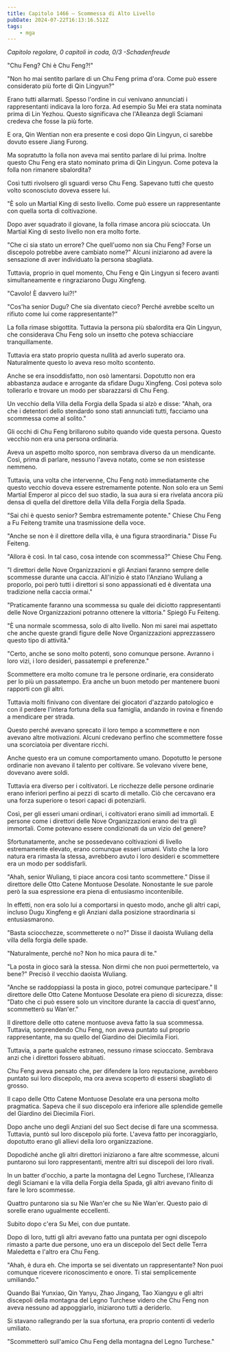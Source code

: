 ```yaml
---
title: Capitolo 1466 – Scommessa di Alto Livello
pubDate: 2024-07-22T16:13:16.512Z
tags:
    - mga
---
```



<em>Capitolo regolare,
0 capitoli in coda, 0/3
-Schadenfreude</em>


"Chu Feng? Chi è Chu Feng?!"


"Non ho mai sentito parlare di un Chu Feng prima d'ora. Come può essere considerato più forte di Qin Lingyun?"


Erano tutti allarmati. Spesso l'ordine in cui venivano annunciati i rappresentanti indicava la loro forza. Ad esempio Su Mei era stata nominata prima di Lin Yezhou. Questo significava che l'Alleanza degli Sciamani credeva che fosse la più forte.


E ora, Qin Wentian non era presente e così dopo Qin Lingyun, ci sarebbe dovuto essere Jiang Furong.


Ma sopratutto la folla non aveva mai sentito parlare di lui prima. Inoltre questo Chu Feng era stato nominato prima di Qin Lingyun. Come poteva la folla non rimanere sbalordita?


Così tutti rivolsero gli sguardi verso Chu Feng. Sapevano tutti che questo volto sconosciuto doveva essere lui.


"È solo un Martial King di sesto livello. Come può essere un rappresentante con quella sorta di coltivazione.


Dopo aver squadrato il giovane, la folla rimase ancora più scioccata. Un Martial King di sesto livello non era molto forte.


"Che ci sia stato un errore? Che quell'uomo non sia Chu Feng? Forse un discepolo potrebbe avere cambiato nome?" Alcuni iniziarono ad avere la sensazione di aver individuato la persona sbagliata.


Tuttavia, proprio in quel momento, Chu Feng e Qin Lingyun si fecero avanti simultaneamente e ringraziarono Dugu Xingfeng.


"Cavolo! È davvero lui?!"


"Cos'ha senior Dugu? Che sia diventato cieco? Perché avrebbe scelto un rifiuto come lui come rappresentante?"


La folla rimase sbigottita. Tuttavia la persona più sbalordita era Qin Lingyun, che considerava Chu Feng solo un insetto che poteva schiacciare tranquillamente.


Tuttavia era stato proprio questa nullità ad averlo superato ora. Naturalmente questo lo aveva reso molto scontento.


Anche se era insoddisfatto, non osò lamentarsi. Dopotutto non era abbastanza audace e arrogante da sfidare Dugu Xingfeng. Così poteva solo tollerarlo e trovare un modo per sbarazzarsi di Chu Feng.


Un vecchio della Villa della Forgia della Spada si alzò e disse: "Ahah, ora che i detentori dello stendardo sono stati annunciati tutti, facciamo una scommessa come al solito."


Gli occhi di Chu Feng brillarono subito quando vide questa persona. Questo vecchio non era una persona ordinaria.


Aveva un aspetto molto sporco, non sembrava diverso da un mendicante. Così, prima di parlare, nessuno l'aveva notato, come se non esistesse nemmeno.


Tuttavia, una volta che intervenne, Chu Feng notò immediatamente che questo vecchio doveva essere estremamente potente. Non solo era un Semi Martial Emperor al picco del suo stadio, la sua aura si era rivelata ancora più densa di quella del direttore della Villa della Forgia della Spada.


"Sai chi è questo senior? Sembra estremamente potente." Chiese Chu Feng a Fu Feiteng tramite una trasmissione della voce.


"Anche se non è il direttore della villa, è una figura straordinaria." Disse Fu Feiteng.


"Allora è così. In tal caso, cosa intende con scommessa?" Chiese Chu Feng.


"I direttori delle Nove Organizzazioni e gli Anziani faranno sempre delle scommesse durante una caccia. All'inizio è stato l'Anziano Wuliang a proporlo, poi però tutti i direttori si sono appassionati ed è diventata una tradizione nella caccia ormai."


"Praticamente faranno una scommessa su quale dei diciotto rappresentanti delle Nove Organizzazioni potranno ottenere la vittoria." Spiegò Fu Feiteng.


"È una normale scommessa, solo di alto livello. Non mi sarei mai aspettato che anche queste grandi figure delle Nove Organizzazioni apprezzassero questo tipo di attività."


"Certo, anche se sono molto potenti, sono comunque persone. Avranno i loro vizi, i loro desideri, passatempi e preferenze."


Scommettere era molto comune tra le persone ordinarie, era considerato per lo più un passatempo. Era anche un buon metodo per mantenere buoni rapporti con gli altri.


Tuttavia molti finivano con diventare dei giocatori d'azzardo patologico e con il perdere l'intera fortuna della sua famiglia, andando in rovina e finendo a mendicare per strada.


Questo perché avevano sprecato il loro tempo a scommettere e non avevano altre motivazioni. Alcuni credevano perfino che scommettere fosse una scorciatoia per diventare ricchi.


Anche questo era un comune comportamento umano. Dopotutto le persone ordinarie non avevano il talento per coltivare. Se volevano vivere bene, dovevano avere soldi.


Tuttavia era diverso per i coltivatori. Le ricchezze delle persone ordinarie erano inferiori perfino ai pezzi di scarto di metallo. Ciò che cercavano era una forza superiore o tesori capaci di potenziarli.


Così, per gli esseri umani ordinari, i coltivatori erano simili ad immortali. E persone come i direttori delle Nove Organizzazioni erano dei tra gli immortali. Come potevano essere condizionati da un vizio del genere?


Sfortunatamente, anche se possedevano coltivazioni di livello estremamente elevato, erano comunque esseri umani. Visto che la loro natura era rimasta la stessa, avrebbero avuto i loro desideri e scommettere era un modo per soddisfarli.


"Ahah, senior Wuliang, ti piace ancora così tanto scommettere." Disse il direttore delle Otto Catene Montuose Desolate. Nonostante le sue parole però la sua espressione era piena di entusiasmo incontenibile.


In effetti, non era solo lui a comportarsi in questo modo, anche gli altri capi, incluso Dugu Xingfeng e gli Anziani dalla posizione straordinaria si entusiasmarono.


"Basta sciocchezze, scommetterete o no?" Disse il daoista Wuliang della villa della forgia delle spade.


"Naturalmente, perché no? Non ho mica paura di te."


"La posta in gioco sarà la stessa. Non dirmi che non puoi permettertelo, va bene?" Precisò il vecchio daoista Wuliang.


"Anche se raddoppiassi la posta in gioco, potrei comunque partecipare." Il direttore delle Otto Catene Montuose Desolate era pieno di sicurezza, disse: "Dato che ci può essere solo un vincitore durante la caccia di quest'anno, scommetterò su Wan'er."


Il direttore delle otto catene montuose aveva fatto la sua scommessa. Tuttavia, sorprendendo Chu Feng, non aveva puntato sul proprio rappresentante, ma su quello del Giardino dei Diecimila Fiori.


Tuttavia, a parte qualche estraneo, nessuno rimase scioccato. Sembrava anzi che i direttori fossero abituati.


Chu Feng aveva pensato che, per difendere la loro reputazione, avrebbero puntato sui loro discepolo, ma ora aveva scoperto di essersi sbagliato di grosso.


Il capo delle Otto Catene Montuose Desolate era una persona molto pragmatica. Sapeva che il suo discepolo era inferiore alle splendide gemelle del Giardino dei Diecimila Fiori.


Dopo anche uno degli Anziani del suo Sect decise di fare una scommessa. Tuttavia, puntò sul loro discepolo più forte. L'aveva fatto per incoraggiarlo, dopotutto erano gli allievi della loro organizzazione.


Dopodiché anche gli altri direttori iniziarono a fare altre scommesse, alcuni puntarono sui loro rappresentanti, mentre altri sui discepoli dei loro rivali.


In un batter d'occhio, a parte la montagna del Legno Turchese, l'Alleanza degli Sciamani e la villa della Forgia della Spada, gli altri avevano finito di fare le loro scommesse.


Quattro puntarono sia su Nie Wan'er che su Nie Wan'er. Questo paio di sorelle erano ugualmente eccellenti.


Subito dopo c'era Su Mei, con due puntate.


Dopo di loro, tutti gli altri avevano fatto una puntata per ogni discepolo rimasto a parte due persone, uno era un discepolo del Sect delle Terra Maledetta e l'altro era Chu Feng.


"Ahah, è dura eh. Che importa se sei diventato un rappresentante? Non puoi comunque ricevere riconoscimento e onore. Ti stai semplicemente umiliando."


Quando Bai Yunxiao, Qin Yanyu, Zhao Jingang, Tao Xiangyu e gli altri discepoli della montagna del Legno Turchese videro che Chu Feng non aveva nessuno ad appoggiarlo, iniziarono tutti a deriderlo.


Si stavano rallegrando per la sua sfortuna, era proprio contenti di vederlo umiliato.


"Scommetterò sull'amico Chu Feng della montagna del Legno Turchese."
                                


                                



